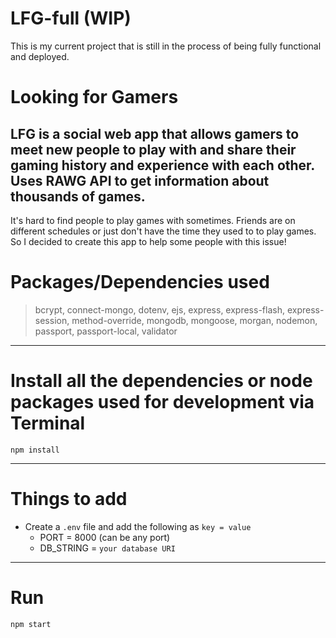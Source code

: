 # LFG-full (WIP)
This is my current project that is still in the process of being fully functional and deployed.

# Looking for Gamers

LFG is a social web app that allows gamers to meet new people to play with and share their gaming history and experience with each other. Uses RAWG API to get information about thousands of games.
----------------------------------------------------------------------------------------------------------------------------------------------------------------------------------
It's hard to find people to play games with sometimes.  Friends are on different schedules or just don't have the time they used to to play games. So I decided to create this app to help some people with this issue!

# Packages/Dependencies used

> bcrypt, connect-mongo, dotenv, ejs, express, express-flash, express-session, method-override, mongodb, mongoose, morgan, nodemon, passport, passport-local,
> validator

---

# Install all the dependencies or node packages used for development via Terminal

`npm install`

---

# Things to add

- Create a `.env` file and add the following as `key = value`
  - PORT = 8000 (can be any port)
  - DB_STRING = `your database URI`

---

# Run

`npm start`
